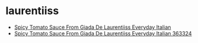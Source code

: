 # laurentiiss

 * [Spicy Tomato Sauce From Giada De Laurentiiss Everyday Italian](../../index/s/spicy-tomato-sauce-from-giada-de-laurentiiss-everyday-italian-363324.json)
 * [Spicy Tomato Sauce From Giada De Laurentiiss Everyday Italian 363324](../../index/s/spicy-tomato-sauce-from-giada-de-laurentiiss-everyday-italian-363324.json)
